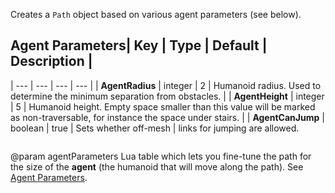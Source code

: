 Creates a `Path` object based on various agent parameters (see&nbsp;below).

## Agent Parameters| Key | Type | Default | Description |
| --- | --- | --- | --- |
| **AgentRadius** | integer | 2 | Humanoid radius. Used to determine the minimum separation from obstacles. |
| **AgentHeight** | integer | 5 | Humanoid height. Empty space smaller than this value will be marked as non-traversable, for instance the space under stairs. |
| **AgentCanJump** | boolean | true | Sets whether off-mesh | links for jumping are allowed.

```lua
```

@param agentParameters Lua table which lets you fine-tune the path for the size of the **agent** (the humanoid that will move along the path). See <a href="#agent-params">Agent&nbsp;Parameters</a>.